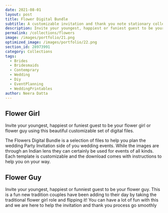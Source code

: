 ```yaml
---
date: 2021-08-01 
layout: post
title: Flower Digital Bundle
subtitle: A customizable invitation and thank you note stationary collection
description: Invite your youngest, happiest or funiest guest to be your flower girl or flower guy using this beautiful customizable set of digital files.  
permalink: /collections/flowers
image: /images/portfolio/21.png
optimized_image: /images/portfolio/22.png
section_id: 28973991
category: Collections
tags:
  - Brides
  - Bridesmaids
  - Contemprary
  - Wedding
  - Diy
  - EventPlanning
  - WeddingPrintables
author: Neera Datta
---
```


## Flower Girl

Invite your youngest, happiest or funiest guest to be your flower girl or flower guy using this beautiful customizable set of digital files. 

The Flowers Digital Bundle is a selection of files to help you plan the wedding Party Invitation side of you wedding events. While the images are through an Indian lens they can certainly be used for events of all kinds. Each template is customizable and the download comes with instructions to help you on your way. 

## Flower Guy



Invite your youngest, happiest or funniest guest to be your flower guy. This is a fun new tradition couples have been adding to their day by taking the traditional flower girl role and flipping it! You can have a lot of fun with this and we are here to help the invitation and thank you process go smoothly 
















